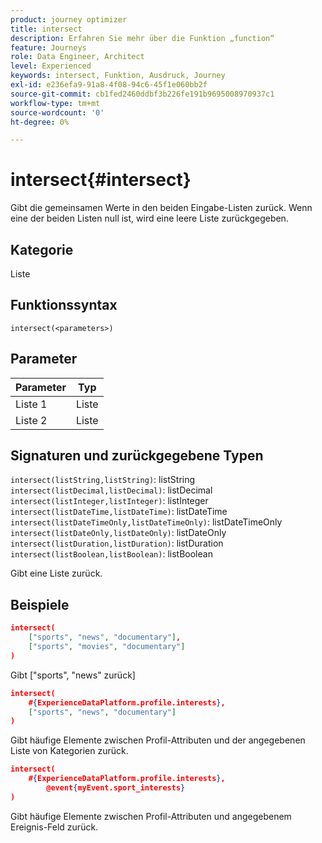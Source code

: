 ```yaml
---
product: journey optimizer
title: intersect
description: Erfahren Sie mehr über die Funktion „function“
feature: Journeys
role: Data Engineer, Architect
level: Experienced
keywords: intersect, Funktion, Ausdruck, Journey
exl-id: e236efa9-91a8-4f08-94c6-45f1e060bb2f
source-git-commit: cb1fed2460ddbf3b226fe191b9695008970937c1
workflow-type: tm+mt
source-wordcount: '0'
ht-degree: 0%

---
```


# intersect{#intersect}

Gibt die gemeinsamen Werte in den beiden Eingabe-Listen zurück. Wenn eine der beiden Listen null ist, wird eine leere Liste zurückgegeben.

## Kategorie

Liste

## Funktionssyntax

`intersect(<parameters>)`

## Parameter

| Parameter | Typ |
|-----------|------------------|
| Liste 1 | Liste |
| Liste 2 | Liste  |

## Signaturen und zurückgegebene Typen

`intersect(listString,listString)`: listString
`intersect(listDecimal,listDecimal)`: listDecimal
`intersect(listInteger,listInteger)`: listInteger
`intersect(listDateTime,listDateTime)`: listDateTime
`intersect(listDateTimeOnly,listDateTimeOnly)`: listDateTimeOnly
`intersect(listDateOnly,listDateOnly)`: listDateOnly
`intersect(listDuration,listDuration)`: listDuration
`intersect(listBoolean,listBoolean)`: listBoolean

Gibt eine Liste zurück.

## Beispiele

```json
intersect(
    ["sports", "news", "documentary"],
    ["sports", "movies", "documentary"]
)
```

Gibt [&quot;sports&quot;, &quot;news&quot; zurück]

```json
intersect(
    #{ExperienceDataPlatform.profile.interests},
    ["sports", "news", "documentary"]
)
```

Gibt häufige Elemente zwischen Profil-Attributen und der angegebenen Liste von Kategorien zurück.

```json
intersect(
    #{ExperienceDataPlatform.profile.interests},
        @event{myEvent.sport_interests}
)
```

Gibt häufige Elemente zwischen Profil-Attributen und angegebenem Ereignis-Feld zurück.
